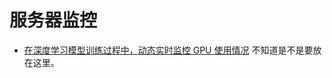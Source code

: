
# 服务器监控



- [在深度学习模型训练过程中，动态实时监控 GPU 使用情况](https://blog.csdn.net/lwplwf/article/details/79851771) 不知道是不是要放在这里。
